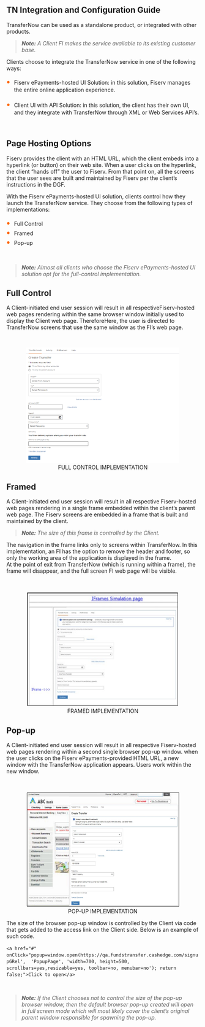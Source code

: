 ## TN Integration and Configuration Guide


TransferNow can be used as a standalone product, or integrated with other products.

<!-- theme: info -->

> _**Note:** A Client FI makes the service available to its existing customer base._

Clients choose to integrate the TransferNow service in one of the following ways:

<div class="card-body">
<ul>
<li>Fiserv ePayments-hosted UI Solution: in this solution, Fiserv manages the entire online application experience.</li></br>

<li>Client UI with API Solution: in this solution, the client has their own UI, and they integrate with TransferNow through XML or Web Services API’s.</li>
</ul>
</div>

&nbsp;

## Page Hosting Options

Fiserv provides the client with an HTML URL, which the client embeds into a hyperlink (or button) on their web site. When a user clicks on the hyperlink, the client “hands off” the user to Fiserv. From that point on, all the screens that the user sees are built and maintained by Fiserv per the client’s instructions in the DGF.

With the Fiserv ePayments-hosted UI solution, clients control how they launch the TransferNow service. They choose from the following types of implementations:


<div class="card-body">
<ul>
<li>Full Control</li>
<li>Framed</li>
<li>Pop-up</li>
</ul>
</div>

&nbsp;

<!-- theme: info -->

> _**Note:** Almost all clients who choose the Fiserv ePayments-hosted UI solution opt for the full-control implementation._

## Full Control

A Client-initiated end user session will result in all respectiveFiserv-hosted web pages rendering within the same browser window initially used to display the Client web page. ThereforeHere, the user is directed to TransferNow screens that use the same window as the FI’s web page.

&nbsp;

<center>

<img src="../../assets/images/Full_Controll_Implementation.png" width="400" height="300"> <br/>
FULL CONTROL IMPLEMENTATION
</center>


## Framed

A Client-initiated end user session will result in all respective Fiserv-hosted web pages rendering in a single frame embedded within the client’s parent web page. The Fiserv screens are embedded in a frame that is built and maintained by the client.

<!-- theme: info -->

> _**Note:** The size of this frame is controlled by the Client._


The navigation in the frame links only to screens within TransferNow. In this implementation, an FI has the option to remove the header and footer, so only the working area of the application is displayed in the frame.</br>
At the point of exit from TransferNow (which is running within a frame), the frame will disappear, and the full screen FI web page will be visible.

&nbsp;

<center>

<img src="../../assets/images/Framed_Implemention.png" width="400" height="300"> <br/>
FRAMED IMPLEMENTATION
</center>


## Pop-up

A Client-initiated end user session will result in all respective Fiserv-hosted web pages rendering within a second single browser pop-up window. when the user clicks on the Fiserv ePayments-provided HTML URL, a new window with the TransferNow application appears. Users work within the new window.

&nbsp;

<center>

<img src="../../assets/images/Pop-up_Implementation.png" width="400" height="300"> <br/>
POP-UP IMPLEMENTATION
</center>

The size of the browser pop-up window is controlled by the Client via code that gets added to the access link on the Client side. Below is an example of such code.



`<a href="#" onClick="popup=window.open(https://qa.fundstransfer.cashedge.com/signupGRel', 
'PopupPage', 'width=700, height=500, scrollbars=yes,resizable=yes,
toolbar=no, menubar=no'); return false;">Click to open</a>`


&nbsp;


<!-- theme: info -->

> _**Note:** If the Client chooses not to control the size of the pop-up browser window, then the default browser pop-up created will open in full screen mode which will most likely cover the client’s original parent window responsible for spawning the pop-up._


<style>
    .card-body ul {
        list-style: none;
        padding-left: 20px;
    }
    .card-body ul li::before {
        content: "\2022";
        font-size: 1.5em;
        color: #f60;
        display: inline-block;
        width: 1em;
        margin-left: -1em;
    }
</style> 

